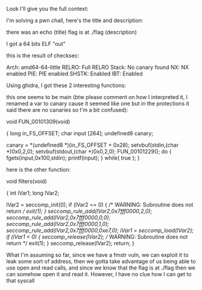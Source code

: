 Look I'll give you the full context:

I'm solving a pwn chall, here's the title and description:

there was an echo (title)
flag is at ./flag (description)


I got a 64 bits ELF "out"

this is the result of checksec:

Arch:       amd64-64-little
    RELRO:      Full RELRO
    Stack:      No canary found
    NX:         NX enabled
    PIE:        PIE enabled
    SHSTK:      Enabled
    IBT:        Enabled

Using ghidra, I got these 2 interesting functions:

this one seems to be main (btw please comment on how I interpreted it, I renamed a var to canary cause it seemed like one but in the protections it said there are no canaries so I'm a bit confused):



void FUN_00101309(void)

{
  long in_FS_OFFSET;
  char input [264];
  undefined8 canary;
  
  canary = *(undefined8 *)(in_FS_OFFSET + 0x28);
  setvbuf(stdin,(char *)0x0,2,0);
  setvbuf(stdout,(char *)0x0,2,0);
  FUN_00101229();
  do {
    fgets(input,0x100,stdin);
    printf(input);
  } while( true );
}




here is the other function:



void filters(void)

{
  int iVar1;
  long lVar2;
  
  lVar2 = seccomp_init(0);
  if (lVar2 == 0) {
                    /* WARNING: Subroutine does not return */
    exit(1);
  }
  seccomp_rule_add(lVar2,0x7fff0000,2,0);
  seccomp_rule_add(lVar2,0x7fff0000,0,0);
  seccomp_rule_add(lVar2,0x7fff0000,1,0);
  seccomp_rule_add(lVar2,0x7fff0000,0xe7,0);
  iVar1 = seccomp_load(lVar2);
  if (iVar1 < 0) {
    seccomp_release(lVar2);
                    /* WARNING: Subroutine does not return */
    exit(1);
  }
  seccomp_release(lVar2);
  return;
}





What I'm assuming so far, since we have a fmstr vuln, we can exploit it to leak some sort of address, then we gotta take advantage of us being able to use open and read calls, and since we know that the flag is at ./flag then we can somehow open it and read it. However, I have no clue how I can get to that syscall

